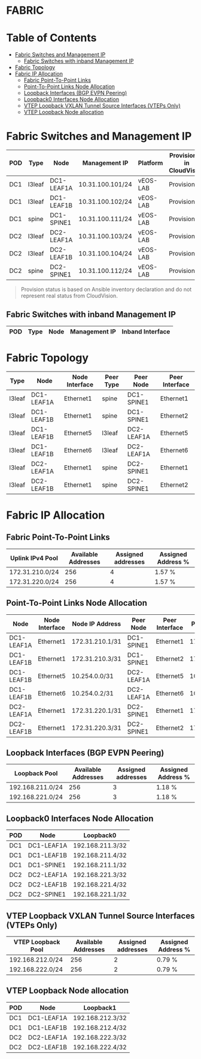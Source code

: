 # FABRIC

# Table of Contents

- [Fabric Switches and Management IP](#fabric-switches-and-management-ip)
  - [Fabric Switches with inband Management IP](#fabric-switches-with-inband-management-ip)
- [Fabric Topology](#fabric-topology)
- [Fabric IP Allocation](#fabric-ip-allocation)
  - [Fabric Point-To-Point Links](#fabric-point-to-point-links)
  - [Point-To-Point Links Node Allocation](#point-to-point-links-node-allocation)
  - [Loopback Interfaces (BGP EVPN Peering)](#loopback-interfaces-bgp-evpn-peering)
  - [Loopback0 Interfaces Node Allocation](#loopback0-interfaces-node-allocation)
  - [VTEP Loopback VXLAN Tunnel Source Interfaces (VTEPs Only)](#vtep-loopback-vxlan-tunnel-source-interfaces-vteps-only)
  - [VTEP Loopback Node allocation](#vtep-loopback-node-allocation)

# Fabric Switches and Management IP

| POD | Type | Node | Management IP | Platform | Provisioned in CloudVision |
| --- | ---- | ---- | ------------- | -------- | -------------------------- |
| DC1 | l3leaf | DC1-LEAF1A | 10.31.100.101/24 | vEOS-LAB | Provisioned |
| DC1 | l3leaf | DC1-LEAF1B | 10.31.100.102/24 | vEOS-LAB | Provisioned |
| DC1 | spine | DC1-SPINE1 | 10.31.100.111/24 | vEOS-LAB | Provisioned |
| DC2 | l3leaf | DC2-LEAF1A | 10.31.100.103/24 | vEOS-LAB | Provisioned |
| DC2 | l3leaf | DC2-LEAF1B | 10.31.100.104/24 | vEOS-LAB | Provisioned |
| DC2 | spine | DC2-SPINE1 | 10.31.100.112/24 | vEOS-LAB | Provisioned |

> Provision status is based on Ansible inventory declaration and do not represent real status from CloudVision.

## Fabric Switches with inband Management IP
| POD | Type | Node | Management IP | Inband Interface |
| --- | ---- | ---- | ------------- | ---------------- |

# Fabric Topology

| Type | Node | Node Interface | Peer Type | Peer Node | Peer Interface |
| ---- | ---- | -------------- | --------- | ----------| -------------- |
| l3leaf | DC1-LEAF1A | Ethernet1 | spine | DC1-SPINE1 | Ethernet1 |
| l3leaf | DC1-LEAF1B | Ethernet1 | spine | DC1-SPINE1 | Ethernet2 |
| l3leaf | DC1-LEAF1B | Ethernet5 | l3leaf | DC2-LEAF1A | Ethernet5 |
| l3leaf | DC1-LEAF1B | Ethernet6 | l3leaf | DC2-LEAF1A | Ethernet6 |
| l3leaf | DC2-LEAF1A | Ethernet1 | spine | DC2-SPINE1 | Ethernet1 |
| l3leaf | DC2-LEAF1B | Ethernet1 | spine | DC2-SPINE1 | Ethernet2 |

# Fabric IP Allocation

## Fabric Point-To-Point Links

| Uplink IPv4 Pool | Available Addresses | Assigned addresses | Assigned Address % |
| ---------------- | ------------------- | ------------------ | ------------------ |
| 172.31.210.0/24 | 256 | 4 | 1.57 % |
| 172.31.220.0/24 | 256 | 4 | 1.57 % |

## Point-To-Point Links Node Allocation

| Node | Node Interface | Node IP Address | Peer Node | Peer Interface | Peer IP Address |
| ---- | -------------- | --------------- | --------- | -------------- | --------------- |
| DC1-LEAF1A | Ethernet1 | 172.31.210.1/31 | DC1-SPINE1 | Ethernet1 | 172.31.210.0/31 |
| DC1-LEAF1B | Ethernet1 | 172.31.210.3/31 | DC1-SPINE1 | Ethernet2 | 172.31.210.2/31 |
| DC1-LEAF1B | Ethernet5 | 10.254.0.0/31 | DC2-LEAF1A | Ethernet5 | 10.254.0.1/31 |
| DC1-LEAF1B | Ethernet6 | 10.254.0.2/31 | DC2-LEAF1A | Ethernet6 | 10.254.0.3/31 |
| DC2-LEAF1A | Ethernet1 | 172.31.220.1/31 | DC2-SPINE1 | Ethernet1 | 172.31.220.0/31 |
| DC2-LEAF1B | Ethernet1 | 172.31.220.3/31 | DC2-SPINE1 | Ethernet2 | 172.31.220.2/31 |

## Loopback Interfaces (BGP EVPN Peering)

| Loopback Pool | Available Addresses | Assigned addresses | Assigned Address % |
| ------------- | ------------------- | ------------------ | ------------------ |
| 192.168.211.0/24 | 256 | 3 | 1.18 % |
| 192.168.221.0/24 | 256 | 3 | 1.18 % |

## Loopback0 Interfaces Node Allocation

| POD | Node | Loopback0 |
| --- | ---- | --------- |
| DC1 | DC1-LEAF1A | 192.168.211.3/32 |
| DC1 | DC1-LEAF1B | 192.168.211.4/32 |
| DC1 | DC1-SPINE1 | 192.168.211.1/32 |
| DC2 | DC2-LEAF1A | 192.168.221.3/32 |
| DC2 | DC2-LEAF1B | 192.168.221.4/32 |
| DC2 | DC2-SPINE1 | 192.168.221.1/32 |

## VTEP Loopback VXLAN Tunnel Source Interfaces (VTEPs Only)

| VTEP Loopback Pool | Available Addresses | Assigned addresses | Assigned Address % |
| --------------------- | ------------------- | ------------------ | ------------------ |
| 192.168.212.0/24 | 256 | 2 | 0.79 % |
| 192.168.222.0/24 | 256 | 2 | 0.79 % |

## VTEP Loopback Node allocation

| POD | Node | Loopback1 |
| --- | ---- | --------- |
| DC1 | DC1-LEAF1A | 192.168.212.3/32 |
| DC1 | DC1-LEAF1B | 192.168.212.4/32 |
| DC2 | DC2-LEAF1A | 192.168.222.3/32 |
| DC2 | DC2-LEAF1B | 192.168.222.4/32 |
